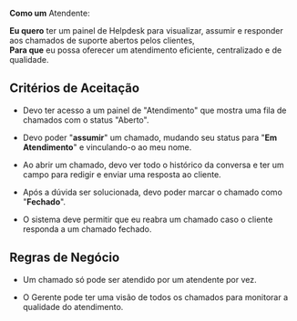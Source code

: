 

**Como um** Atendente:

**Eu quero** ter um painel de Helpdesk para visualizar, assumir e responder aos chamados de suporte abertos pelos clientes,  
**Para que** eu possa oferecer um atendimento eficiente, centralizado e de qualidade.  

## Critérios de Aceitação

- Devo ter acesso a um painel de "Atendimento" que mostra uma fila de chamados com o status "Aberto".  
  
- Devo poder "**assumir**" um chamado, mudando seu status para "**Em Atendimento**" e vinculando-o ao meu nome.  
  
- Ao abrir um chamado, devo ver todo o histórico da conversa e ter um campo para redigir e enviar uma resposta ao cliente.  

- Após a dúvida ser solucionada, devo poder marcar o chamado como "**Fechado**".  

- O sistema deve permitir que eu reabra um chamado caso o cliente responda a um chamado fechado.  

## Regras de Negócio

- Um chamado só pode ser atendido por um atendente por vez. 

- O Gerente pode ter uma visão de todos os chamados para monitorar a qualidade do atendimento.  
